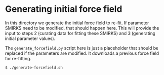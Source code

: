 # Generating initial force field

In this directory we generate the initial force field to re-fit. If parameter SMIRKS need to be modified, that should happen here. This will provide the input to steps 2 (curating data for fitting these SMIRKS) and 3 (generating initial parameter values).

The `generate_forcefield.py` script here is just a placeholder that should be replaced if the parameters are modified. It downloads a previous force field for re-fitting.

```
$ ./generate-forcefield.sh
```